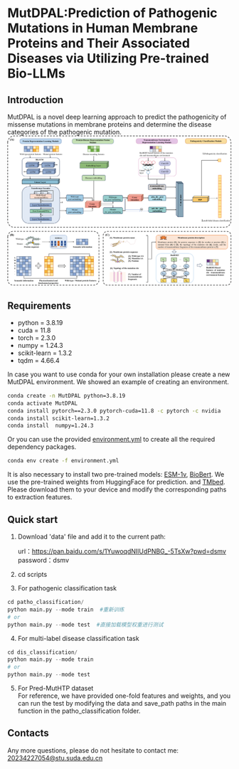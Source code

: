# MutDPAL:Prediction of Pathogenic Mutations in Human Membrane Proteins and Their Associated Diseases via Utilizing Pre-trained Bio-LLMs
## Introduction  
MutDPAL is a novel deep learning approach to predict the pathogenicity of missense mutations in membrane proteins and determine the disease categories of the pathogenic mutation.
![MutDPAL](./architecture.png)
## Requirements

* python = 3.8.19   
* cuda = 11.8    
* torch = 2.3.0  
* numpy = 1.24.3  
* scikit-learn = 1.3.2  
* tqdm = 4.66.4  

In case you want to use conda for your own installation please create a new MutDPAL environment.
We showed an example of creating an environment.
```sh
conda create -n MutDPAL python=3.8.19
conda activate MutDPAL
conda install pytorch==2.3.0 pytorch-cuda=11.8 -c pytorch -c nvidia
conda install scikit-learn=1.3.2 
conda install  numpy=1.24.3
```
Or you can use the provided [environment.yml](./environment.yml) to create all the required dependency packages.
```sh
conda env create -f environment.yml
```

It is also necessary to install two pre-trained models: [ESM-1v](https://huggingface.co/facebook/esm1v_t33_650M_UR90S_1), [BioBert](https://huggingface.co/dmis-lab/biobert-base-cased-v1.1/). We use the pre-trained weights from HuggingFace for prediction. and [TMbed](https://github.com/BernhoferM/TMbed). Please download them to your device and modify the corresponding paths to extraction features.  

## Quick start
1. Download  'data' file and add it to the current path:

   url：https://pan.baidu.com/s/1YuwoqdNIlUdPNBG_-5TsXw?pwd=dsmv 
   password：dsmv  
2. cd scripts
3. For pathogenic classification task  
```python
cd patho_classification/  
python main.py --mode train  #重新训练
# or
python main.py --mode test  #直接加载模型权重进行测试
```
4. For multi-label disease classification task  
 ```python
cd dis_classification/  
python main.py --mode train
# or
python main.py --mode test
```
5. For Pred-MutHTP dataset  
For reference, we have provided one-fold features and weights, and you can run the test by modifying the data and save_path paths in the main function in the patho_classification folder.


## Contacts  
Any more questions, please do not hesitate to contact me: 20234227054@stu.suda.edu.cn
